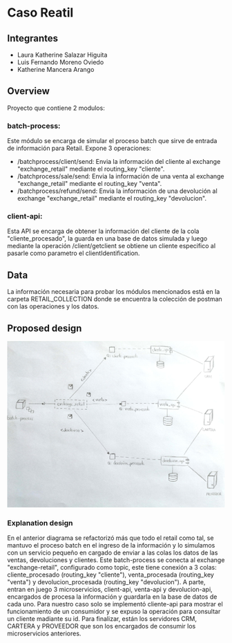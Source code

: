 # Caso Reatil

## Integrantes
- Laura Katherine Salazar Higuita
- Luis Fernando Moreno Oviedo
- Katherine Mancera Arango

## Overview  
Proyecto que contiene 2 modulos:
### batch-process: 
Este módulo se encarga de simular el proceso batch que sirve de entrada de información para Retail. Expone 3 operaciones:
* /batchprocess/client/send: Envia la información del cliente al exchange "exchange_retail" mediante el routing_key "cliente".
* /batchprocess/sale/send: Envia la información de una venta al exchange "exchange_retail" mediante el routing_key "venta".
* /batchprocess/refund/send: Envia la información de una devolución al exchange "exchange_retail" mediante el routing_key "devolucion".

### client-api:
Esta API se encarga de obtener la información del cliente de la cola "cliente_procesado", la guarda en una base de datos simulada y luego mediante la operación /client/getclient  se obtiene un cliente especifico al pasarle como parametro el clientIdentification.

## Data
La información necesaria para probar los módulos mencionados está en la carpeta RETAIL_COLLECTION donde se encuentra la colección de postman con las operaciones y los datos.

## Proposed design
![alt text](https://github.com/kathe20m/retail/blob/master/modelo%20retail/RETAIL_DESIGN.jpg)

### Explanation design
En el anterior diagrama se refactorizó más que todo el retail como tal, se mantuvo el proceso batch en el ingreso de la información y lo simulamos con un servicio pequeño en cargado de enviar a las colas los datos de las ventas, devoluciones y clientes. Este batch-process se conecta al exchange "exchange-retail", configurado como topic, este tiene conexión a 3 colas: cliente_procesado (routing_key "cliente"), venta_procesada (routing_key "venta") y devolucion_procesada (routing_key "devolucion"). A parte, entran en juego 3 microservicios, client-api, venta-api y devolucion-api, encargados de procesa la información y guardarla en la base de datos de cada uno. Para nuestro caso solo se implementó cliente-api para mostrar el funcionamiento de un consumidor y se expuso la operación para consultar un cliente madiante su id. Para finalizar, están los servidores CRM, CARTERA y PROVEEDOR que son los encargados de consumir los microservicios anteriores.
